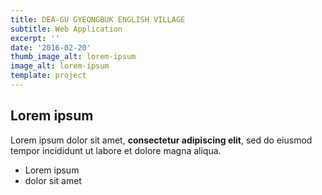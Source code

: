 ```yaml
---
title: DEA-GU GYEONGBUK ENGLISH VILLAGE
subtitle: Web Application
excerpt: ''
date: '2016-02-20'
thumb_image_alt: lorem-ipsum
image_alt: lorem-ipsum
template: project
---
```

## Lorem ipsum

Lorem ipsum dolor sit amet, **consectetur adipiscing elit**, sed do eiusmod tempor incididunt ut labore et dolore magna aliqua.

- Lorem ipsum
- dolor sit amet